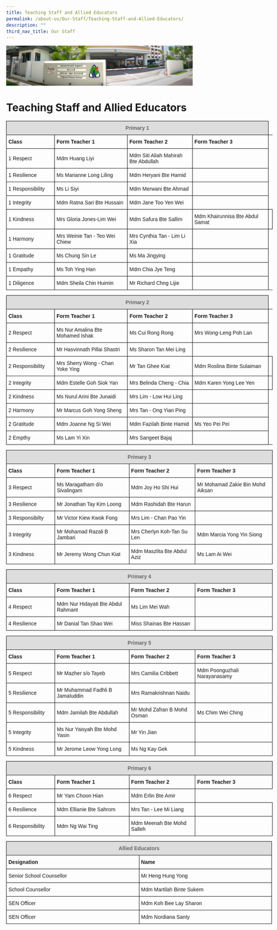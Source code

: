 ```yaml
---
title: Teaching Staff and Allied Educators
permalink: /about-us/Our-Staff/Teaching-Staff-and-Allied-Educators/
description: ""
third_nav_title: Our Staff
---
```

![](/images/About%20Us.jpg)

Teaching Staff and Allied Educators
===================================

<style type="text/css">
.tg  {border-collapse:collapse;border-spacing:0;}
.tg td{border-color:black;border-style:solid;border-width:1px;font-family:Arial, sans-serif;font-size:14px;
  overflow:hidden;padding:10px 5px;word-break:normal;}
.tg th{border-color:black;border-style:solid;border-width:1px;font-family:Arial, sans-serif;font-size:14px;
  font-weight:normal;overflow:hidden;padding:10px 5px;word-break:normal;}
.tg .tg-cly1{text-align:left;vertical-align:middle}
.tg .tg-1wig{font-weight:bold;text-align:left;vertical-align:top}
.tg .tg-a4yv{background-color:#DDD;color:#666;font-weight:bold;text-align:center;vertical-align:top}
</style>
<table class="tg" style="undefined;table-layout: fixed; width: 720px">
<colgroup>
<col style="width: 131px">
<col style="width: 201px">
<col style="width: 179px">
<col style="width: 209px">
</colgroup>
<thead>
  <tr>
    <th class="tg-a4yv" colspan="4">Primary 1<br></th>
  </tr>
</thead>
<tbody>
  <tr>
    <td class="tg-1wig">Class</td>
    <td class="tg-1wig">Form Teacher 1</td>
    <td class="tg-1wig">Form Teacher 2</td>
    <td class="tg-1wig">Form Teacher 3</td>
  </tr>
  <tr>
    <td class="tg-cly1">1 Respect</td>
    <td class="tg-cly1">Mdm Huang Liyi</td>
    <td class="tg-cly1">Mdm Siti Aliah Mahirah Bte Abdullah</td>
    <td class="tg-cly1"></td>
  </tr>
  <tr>
    <td class="tg-cly1">1 Resilience</td>
    <td class="tg-cly1">Ms Marianne Long Liling</td>
    <td class="tg-cly1">Mdm Heryani Bte Hamid</td>
    <td class="tg-cly1"></td>
  </tr>
  <tr>
    <td class="tg-cly1">1 Responsibility</td>
    <td class="tg-cly1">Ms Li Siyi</td>
    <td class="tg-cly1">Mdm Merwani Bte Ahmad</td>
    <td class="tg-cly1"></td>
  </tr>
  <tr>
    <td class="tg-cly1">1 Integrity</td>
    <td class="tg-cly1">Mdm Ratna Sari Bte Hussain</td>
    <td class="tg-cly1">Mdm Jane Too Yen Wei </td>
    <td class="tg-cly1"></td>
  </tr>
  <tr>
    <td class="tg-cly1">1 Kindness</td>
    <td class="tg-cly1">Mrs Gloria Jones-Lim Wei</td>
    <td class="tg-cly1">Mdm Safura Bte Sallim</td>
		<td class="tg-cly1">Mdm Khairunnisa Bte Abdul Samat</td>
    <td class="tg-cly1"></td>
  </tr>
  <tr>
    <td class="tg-cly1">1 Harmony</td>
    <td class="tg-cly1">Mrs Weinie Tan - Teo Wei Chiew</td>
    <td class="tg-cly1">Mrs Cynthia Tan - Lim Li Xia</td>
    <td class="tg-cly1"></td>
  </tr>
  <tr>
    <td class="tg-cly1">1 Gratitude</td>
    <td class="tg-cly1">Ms Chung Sin Le</td>
    <td class="tg-cly1">Ms Ma Jingying</td>
    <td class="tg-cly1"></td>
  </tr>
  <tr>
    <td class="tg-cly1">1 Empathy</td>
    <td class="tg-cly1">Ms Toh Ying Han</td>
    <td class="tg-cly1">Mdm Chia Jye Teng</td>
		<td class="tg-cly1"></td>
   </tr>
	<tr>
    <td class="tg-cly1">1 Diligence</td>
    <td class="tg-cly1">Mdm Sheila Chin Huimin</td>
    <td class="tg-cly1">Mr Richard Chng Lijie</td>
		<td class="tg-0lax"></td>
	</tr>
	</tbody>
</table>

<style type="text/css">
.tg  {border-collapse:collapse;border-spacing:0;}
.tg td{border-color:black;border-style:solid;border-width:1px;font-family:Arial, sans-serif;font-size:14px;
  overflow:hidden;padding:10px 5px;word-break:normal;}
.tg th{border-color:black;border-style:solid;border-width:1px;font-family:Arial, sans-serif;font-size:14px;
  font-weight:normal;overflow:hidden;padding:10px 5px;word-break:normal;}
.tg .tg-cly1{text-align:left;vertical-align:middle}
.tg .tg-1wig{font-weight:bold;text-align:left;vertical-align:top}
.tg .tg-a4yv{background-color:#DDD;color:#666;font-weight:bold;text-align:center;vertical-align:top}
.tg .tg-0lax{text-align:left;vertical-align:top}
</style>
<table class="tg" style="undefined;table-layout: fixed; width: 720px">
<colgroup>
<col style="width: 131px">
<col style="width: 201px">
<col style="width: 179px">
<col style="width: 209px">
</colgroup>
<thead>
  <tr>
    <th class="tg-a4yv" colspan="4">Primary 2<br></th>
  </tr>
</thead>
<tbody>
  <tr>
    <td class="tg-1wig">Class</td>
    <td class="tg-1wig">Form Teacher 1</td>
    <td class="tg-1wig">Form Teacher 2</td>
    <td class="tg-1wig">Form Teacher 3</td>
  </tr>
  <tr>
    <td class="tg-cly1">2 Respect</td>
    <td class="tg-cly1">Ms Nur Amalina Bte Mohamed Ishak</td>
    <td class="tg-cly1">Ms Cui Rong Rong</td>
    <td class="tg-cly1">Mrs Wong-Leng Poh Lan</td>
  </tr>
  <tr>
    <td class="tg-cly1">2 Resilience</td>
    <td class="tg-cly1">Mr Hasvinnath Pillai Shastri</td>
    <td class="tg-cly1">Ms Sharon Tan Mei Ling</td>
  <td class="tg-cly1"></td>  
  </tr>
  <tr>
    <td class="tg-cly1">2 Responsibility</td>
    <td class="tg-cly1">Mrs Sherry Wong - Chan Yoke Ying</td>
    <td class="tg-cly1">Mr Tan Ghee Kiat</td>
		<td class="tg-cly1">Mdm Roslina Binte Sulaiman</td>
    <td class="tg-cly1"></td>
  </tr>
  <tr>
    <td class="tg-cly1">2 Integrity</td>
    <td class="tg-cly1">Mdm Estelle Goh Siok Yan</td>
    <td class="tg-cly1">Mrs Belinda Cheng - Chia</td>
		<td class="tg-cly1">Mdm Karen Yong Lee Yen</td>
    <td class="tg-cly1"></td>
	</tr>
  <tr>
    <td class="tg-cly1">2 Kindness</td>
    <td class="tg-cly1">Ms Nurul Arini Bte Junaidi </td>
    <td class="tg-cly1">Mrs Lim - Low Hui Ling</td>
  <td class="tg-cly1"></td>  
	</tr>
  <tr>
    <td class="tg-cly1">2 Harmony</td>
    <td class="tg-cly1">Mr Marcus Goh Yong Sheng</td>
    <td class="tg-cly1">Mrs Tan - Ong Yian Ping</td>
		<td class="tg-cly1"></td>
  </tr>
  <tr>
    <td class="tg-cly1">2 Gratitude</td>
    <td class="tg-cly1">Mdm Joanne Ng Si Wei</td>
    <td class="tg-cly1">Mdm Fazilah Binte Hamid</td>
		<td class="tg-cly1">Ms Yeo Pei Pei</td>
  </tr>
	<tr>
    <td class="tg-cly1">2 Empthy</td>
    <td class="tg-cly1">Ms Lam Yi Xin </td>
    <td class="tg-cly1">Mrs Sangeet Bajaj</td>
    <td class="tg-0lax"></td>
  </tr>
</tbody>
</table>



<style type="text/css">
.tg  {border-collapse:collapse;border-spacing:0;}
.tg td{border-color:black;border-style:solid;border-width:1px;font-family:Arial, sans-serif;font-size:14px;
  overflow:hidden;padding:10px 5px;word-break:normal;}
.tg th{border-color:black;border-style:solid;border-width:1px;font-family:Arial, sans-serif;font-size:14px;
  font-weight:normal;overflow:hidden;padding:10px 5px;word-break:normal;}
.tg .tg-cly1{text-align:left;vertical-align:middle}
.tg .tg-1wig{font-weight:bold;text-align:left;vertical-align:top}
.tg .tg-a4yv{background-color:#DDD;color:#666;font-weight:bold;text-align:center;vertical-align:top}
.tg .tg-0lax{text-align:left;vertical-align:top}
</style>
<table class="tg" style="undefined;table-layout: fixed; width: 720px">
<colgroup>
<col style="width: 131px">
<col style="width: 201px">
<col style="width: 179px">
<col style="width: 209px">
</colgroup>
<thead>
  <tr>
    <th class="tg-a4yv" colspan="4">Primary 3<br></th>
  </tr>
</thead>
<tbody>
  <tr>
    <td class="tg-1wig">Class</td>
    <td class="tg-1wig">Form Teacher 1</td>
    <td class="tg-1wig">Form Teacher 2</td>
    <td class="tg-1wig">Form Teacher 3</td>
  </tr>
  <tr>
    <td class="tg-cly1">3 Respect</td>
    <td class="tg-cly1">Ms Maragatham d/o Sivalingam</td>
    <td class="tg-cly1">Mdm Joy Ho Shi Hui</td>
    <td class="tg-cly1">Mr Mohamad Zakie Bin Mohd Aiksan</td>
  </tr>
  <tr>
    <td class="tg-cly1">3 Resilience</td>
    <td class="tg-cly1">Mr Jonathan Tay Kim Loong</td>
    <td class="tg-cly1">Mdm Rashidah Bte Harun</td>
    <td class="tg-0lax"></td>
  </tr>
	<tr>
    <td class="tg-cly1">3 Responsibilty</td>
    <td class="tg-cly1">Mr Victor Kiew Kwok Fong</td>
    <td class="tg-cly1">Mrs Lim - Chan Pao Yin</td>
    <td class="tg-0lax"></td>
  </tr>
	<tr>
    <td class="tg-cly1">3 Integrity</td>
    <td class="tg-cly1">Mr Mohamad Razali B Jambari</td>
    <td class="tg-cly1">Mrs Cherlyn Koh-Tan Su Len</td>
    <td class="tg-cly1">Mdm Marcia Yong Yin Siong</td>
  </tr>
	<tr>
    <td class="tg-cly1">3 Kindness</td>
    <td class="tg-cly1">Mr Jeremy Wong Chun Kiat</td>
    <td class="tg-cly1">Mdm Maszlita Bte Abdul Aziz</td>
    <td class="tg-cly1">Ms Lam Ai Wei</td>
  </tr>
</tbody>
</table>


<style type="text/css">
.tg  {border-collapse:collapse;border-spacing:0;}
.tg td{border-color:black;border-style:solid;border-width:1px;font-family:Arial, sans-serif;font-size:14px;
  overflow:hidden;padding:10px 5px;word-break:normal;}
.tg th{border-color:black;border-style:solid;border-width:1px;font-family:Arial, sans-serif;font-size:14px;
  font-weight:normal;overflow:hidden;padding:10px 5px;word-break:normal;}
.tg .tg-cly1{text-align:left;vertical-align:middle}
.tg .tg-1wig{font-weight:bold;text-align:left;vertical-align:top}
.tg .tg-a4yv{background-color:#DDD;color:#666;font-weight:bold;text-align:center;vertical-align:top}
.tg .tg-0lax{text-align:left;vertical-align:top}
</style>
<table class="tg" style="undefined;table-layout: fixed; width: 720px">
<colgroup>
<col style="width: 131px">
<col style="width: 201px">
<col style="width: 179px">
<col style="width: 209px">
</colgroup>
<thead>
  <tr>
    <th class="tg-a4yv" colspan="4">Primary 4<br></th>
  </tr>
</thead>
<tbody>
  <tr>
    <td class="tg-1wig">Class</td>
    <td class="tg-1wig">Form Teacher 1</td>
    <td class="tg-1wig">Form Teacher 2</td>
    <td class="tg-1wig">Form Teacher 3</td>
  </tr>
  <tr>
    <td class="tg-cly1">4 Respect</td>
    <td class="tg-cly1">Mdm Nur Hidayati Bte Abdul Rahmant</td>
    <td class="tg-cly1">Ms Lim Mei Wah</td>
    <td class="tg-cly1"></td>
  </tr>
  <tr>
    <td class="tg-cly1">4 Resilience</td>
    <td class="tg-cly1">Mr Danial Tan Shao Wei </td>
    <td class="tg-cly1">Miss Shainas Bte Hassan</td>
    <td class="tg-cly1"></td>
  </tr>
  
</tbody>
</table>


<style type="text/css">
.tg  {border-collapse:collapse;border-spacing:0;}
.tg td{border-color:black;border-style:solid;border-width:1px;font-family:Arial, sans-serif;font-size:14px;
  overflow:hidden;padding:10px 5px;word-break:normal;}
.tg th{border-color:black;border-style:solid;border-width:1px;font-family:Arial, sans-serif;font-size:14px;
  font-weight:normal;overflow:hidden;padding:10px 5px;word-break:normal;}
.tg .tg-cly1{text-align:left;vertical-align:middle}
.tg .tg-1wig{font-weight:bold;text-align:left;vertical-align:top}
.tg .tg-a4yv{background-color:#DDD;color:#666;font-weight:bold;text-align:center;vertical-align:top}
</style>
<table class="tg" style="undefined;table-layout: fixed; width: 720px">
<colgroup>
<col style="width: 131px">
<col style="width: 201px">
<col style="width: 179px">
<col style="width: 209px">
</colgroup>
<thead>
  <tr>
    <th class="tg-a4yv" colspan="4">Primary 5<br></th>
  </tr>
</thead>
<tbody>
  <tr>
    <td class="tg-1wig">Class</td>
    <td class="tg-1wig">Form Teacher 1</td>
    <td class="tg-1wig">Form Teacher 2</td>
    <td class="tg-1wig">Form Teacher 3</td>
  </tr>
  <tr>
    <td class="tg-cly1">5 Respect</td>
    <td class="tg-cly1">Mr Mazher s/o Tayeb</td>
    <td class="tg-cly1">Mrs Camilia Cribbett</td>
    <td class="tg-cly1">Mdm Poonguzhali Narayanasamy</td>
  </tr>
  <tr>
    <td class="tg-cly1">5 Resilience</td>
    <td class="tg-cly1">Mr Muhammad Fadhli B Jamaluddin</td>
    <td class="tg-cly1">Mrs Ramakrishnan Naidu</td>
    <td class="tg-cly1"></td>
  </tr>
  <tr>
    <td class="tg-cly1">5 Responsibility</td>
    <td class="tg-cly1">Mdm Jamilah Bte Abdullah</td>
    <td class="tg-cly1">Mr Mohd Zafran B Mohd Osman</td>
    <td class="tg-cly1">Ms Chim Wei Ching</td>
  </tr>
	<tr>
    <td class="tg-cly1">5 Integrity</td>
    <td class="tg-cly1">Ms Nur Yaisyah Bte Mohd Yasin</td>
    <td class="tg-cly1">Mr Yin Jian</td>
  <td class="tg-cly1">  
  </tr>
  <tr>
    <td class="tg-cly1">5 Kindness</td>
    <td class="tg-cly1">Mr Jerome Leow Yong Long</td>
    <td class="tg-cly1">Ms Ng Kay Gek</td>
    <td class="tg-cly1"></td>
  </tr>
</tbody>
</table>


<style type="text/css">
.tg  {border-collapse:collapse;border-spacing:0;}
.tg td{border-color:black;border-style:solid;border-width:1px;font-family:Arial, sans-serif;font-size:14px;
  overflow:hidden;padding:10px 5px;word-break:normal;}
.tg th{border-color:black;border-style:solid;border-width:1px;font-family:Arial, sans-serif;font-size:14px;
  font-weight:normal;overflow:hidden;padding:10px 5px;word-break:normal;}
.tg .tg-cly1{text-align:left;vertical-align:middle}
.tg .tg-1wig{font-weight:bold;text-align:left;vertical-align:top}
.tg .tg-a4yv{background-color:#DDD;color:#666;font-weight:bold;text-align:center;vertical-align:top}
.tg .tg-0lax{text-align:left;vertical-align:top}
</style>
<table class="tg" style="undefined;table-layout: fixed; width: 720px">
<colgroup>
<col style="width: 131px">
<col style="width: 201px">
<col style="width: 179px">
<col style="width: 209px">
</colgroup>
<thead>
  <tr>
    <th class="tg-a4yv" colspan="4">Primary 6<br></th>
  </tr>
</thead>
<tbody>
  <tr>
    <td class="tg-1wig">Class</td>
    <td class="tg-1wig">Form Teacher 1</td>
    <td class="tg-1wig">Form Teacher 2</td>
    <td class="tg-1wig">Form Teacher 3</td>
  </tr>
  <tr>
    <td class="tg-cly1">6 Respect</td>
    <td class="tg-cly1">Mr Yam Choon Hian</td>
    <td class="tg-cly1">Mdm Erlin Bte Amir</td>
  </tr>
	<tr>
    <td class="tg-cly1">6 Resilience</td>
    <td class="tg-cly1">Mdm Ellianie Bte Sahrom</td>
    <td class="tg-cly1">Mrs Tan - Lee Mi Liang</td>
    <td class="tg-cly1"></td>
  </tr>
  <tr>
    <td class="tg-cly1">6 Responsibility</td>
    <td class="tg-cly1">Mdm Ng Wai Ting </td>
    <td class="tg-cly1">Mdm Meenah Bte Mohd Salleh</td>
    <td class="tg-0lax"></td>
  </tr>
</tbody>
</table>


<style type="text/css">
.tg  {border-collapse:collapse;border-spacing:0;}
.tg td{border-color:black;border-style:solid;border-width:1px;font-family:Arial, sans-serif;font-size:14px;
  overflow:hidden;padding:10px 5px;word-break:normal;}
.tg th{border-color:black;border-style:solid;border-width:1px;font-family:Arial, sans-serif;font-size:14px;
  font-weight:normal;overflow:hidden;padding:10px 5px;word-break:normal;}
.tg .tg-cly1{text-align:left;vertical-align:middle}
.tg .tg-1wig{font-weight:bold;text-align:left;vertical-align:top}
.tg .tg-a4yv{background-color:#DDD;color:#666;font-weight:bold;text-align:center;vertical-align:top}
</style>
<table class="tg" style="undefined;table-layout: fixed; width: 718px">
<colgroup>
<col style="width: 359px">
<col style="width: 359px">
</colgroup>
<thead>
  <tr>
    <th class="tg-a4yv" colspan="2">Allied Educators<br></th>
  </tr>
</thead>
<tbody>
  <tr>
    <td class="tg-1wig">Designation</td>
    <td class="tg-1wig">Name</td>
  </tr>
  <tr>
    <td class="tg-cly1">Senior School Counsellor</td>
    <td class="tg-cly1">Mr Heng Hung Yong</td>
  </tr>
  <tr>
    <td class="tg-cly1">School Counsellor</td>
    <td class="tg-cly1">Mdm Martilah Binte Sukern</td>
  </tr>
  <tr>
    <td class="tg-cly1">SEN Officer</td>
    <td class="tg-cly1">Mdm Koh Bee Lay Sharon</td>
  </tr>
  <tr>
    <td class="tg-cly1">SEN Officer</td>
    <td class="tg-cly1">Mdm Nordiana Santy</td>
  </tr>
</tbody>
</table>